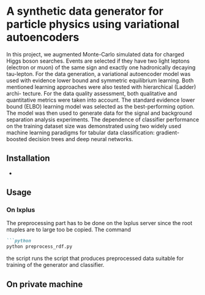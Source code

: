 # A synthetic data generator for particle physics using variational autoencoders
In this project, we augmented Monte-Carlo simulated data for charged Higgs boson searches. Events are selected if they have two light leptons (electron or muon) of the same sign and exactly one hadronically decaying tau-lepton. For the data generation, a variational autoencoder model was used with evidence lower bound and symmetric equilibrium learning. Both mentioned learning approaches were also tested with hierarchical (Ladder) archi- tecture. For the data quality assessment, both qualitative and quantitative metrics were taken into account. The standard evidence lower bound (ELBO) learning model was selected as the best-performing option. The model was then used to generate data for the signal and background separation analysis experiments. The dependence of classifier performance on the training dataset size was demonstrated using two widely used machine learning paradigms for tabular data classification: gradient-boosted decision trees and deep neural networks.


## Installation
-


## Usage
### On lxplus
The preprocessing part has to be done on the lxplus server since the root ntuples are to large too be copied. The command
```markdown
```python
python preprocess_rdf.py
```
the script runs the script that produces preprocessed data suitable for training of the generator and classifier.

## On private machine


